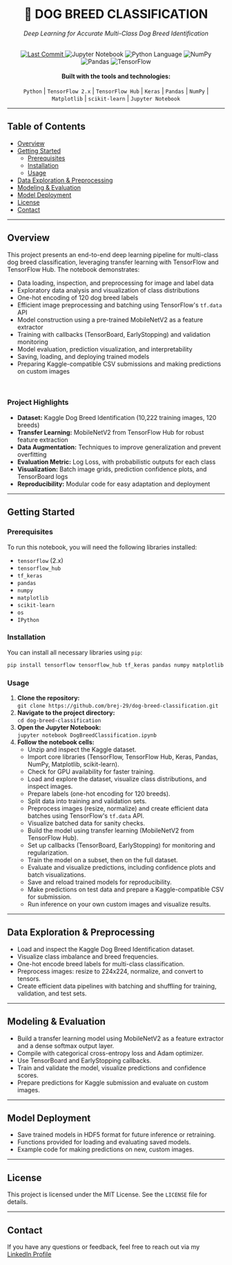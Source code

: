 <div align="center">
  <h1>🐶 DOG BREED CLASSIFICATION</h1>
  <p><i>Deep Learning for Accurate Multi-Class Dog Breed Identification</i></p>
</div>

<br>

<div align="center">
  <a href="https://github.com/brej-29/Logicmojo-AIML-Assignments-DogBreedClassificationTensorFlow">
    <img alt="Last Commit" src="https://img.shields.io/github/last-commit/brej-29/Logicmojo-AIML-Assignments-DogBreedClassificationTensorFlow">
  </a>
  <img alt="Jupyter Notebook" src="https://img.shields.io/badge/Notebook-Jupyter-orange">
  <img alt="Python Language" src="https://img.shields.io/badge/Language-Python-blue">
  <img alt="NumPy" src="https://img.shields.io/badge/NumPy-1.24+-blueviolet">
  <img alt="Pandas" src="https://img.shields.io/badge/Pandas-2.0+-teal">
  <img alt="TensorFlow" src="https://img.shields.io/badge/TensorFlow-2.x-orange">
</div>

<div align="center">
  <br>
  <b>Built with the tools and technologies:</b>
  <br>
  <br>
  <code>Python</code> | <code>TensorFlow 2.x</code> | <code>TensorFlow Hub</code> | <code>Keras</code> | <code>Pandas</code> | <code>NumPy</code> | <code>Matplotlib</code> | <code>scikit-learn</code> | <code>Jupyter Notebook</code>
</div>

---

## **Table of Contents**
* [Overview](#overview)
* [Getting Started](#getting-started)
    * [Prerequisites](#prerequisites)
    * [Installation](#installation)
    * [Usage](#usage)
* [Data Exploration & Preprocessing](#data-exploration--preprocessing)
* [Modeling & Evaluation](#modeling--evaluation)
* [Model Deployment](#model-deployment)
* [License](#license)
* [Contact](#contact)

---

## **Overview**

This project presents an end-to-end deep learning pipeline for multi-class dog breed classification, leveraging transfer learning with TensorFlow and TensorFlow Hub. The notebook demonstrates:
* Data loading, inspection, and preprocessing for image and label data
* Exploratory data analysis and visualization of class distributions
* One-hot encoding of 120 dog breed labels
* Efficient image preprocessing and batching using TensorFlow's `tf.data` API
* Model construction using a pre-trained MobileNetV2 as a feature extractor
* Training with callbacks (TensorBoard, EarlyStopping) and validation monitoring
* Model evaluation, prediction visualization, and interpretability
* Saving, loading, and deploying trained models
* Preparing Kaggle-compatible CSV submissions and making predictions on custom images

<br>

### **Project Highlights**

- **Dataset:** Kaggle Dog Breed Identification (10,222 training images, 120 breeds)
- **Transfer Learning:** MobileNetV2 from TensorFlow Hub for robust feature extraction
- **Data Augmentation:** Techniques to improve generalization and prevent overfitting
- **Evaluation Metric:** Log Loss, with probabilistic outputs for each class
- **Visualization:** Batch image grids, prediction confidence plots, and TensorBoard logs
- **Reproducibility:** Modular code for easy adaptation and deployment

---

## **Getting Started**

### **Prerequisites**
To run this notebook, you will need the following libraries installed:
* `tensorflow` (2.x)
* `tensorflow_hub`
* `tf_keras`
* `pandas`
* `numpy`
* `matplotlib`
* `scikit-learn`
* `os`
* `IPython`

### **Installation**
You can install all necessary libraries using `pip`:
```sh
pip install tensorflow tensorflow_hub tf_keras pandas numpy matplotlib scikit-learn
```

### **Usage**
1. **Clone the repository:**  
   `git clone https://github.com/brej-29/dog-breed-classification.git`
2. **Navigate to the project directory:**  
   `cd dog-breed-classification`
3. **Open the Jupyter Notebook:**  
   `jupyter notebook DogBreedClassification.ipynb`
4. **Follow the notebook cells:**  
   - Unzip and inspect the Kaggle dataset.
   - Import core libraries (TensorFlow, TensorFlow Hub, Keras, Pandas, NumPy, Matplotlib, scikit-learn).
   - Check for GPU availability for faster training.
   - Load and explore the dataset, visualize class distributions, and inspect images.
   - Prepare labels (one-hot encoding for 120 breeds).
   - Split data into training and validation sets.
   - Preprocess images (resize, normalize) and create efficient data batches using TensorFlow's `tf.data` API.
   - Visualize batched data for sanity checks.
   - Build the model using transfer learning (MobileNetV2 from TensorFlow Hub).
   - Set up callbacks (TensorBoard, EarlyStopping) for monitoring and regularization.
   - Train the model on a subset, then on the full dataset.
   - Evaluate and visualize predictions, including confidence plots and batch visualizations.
   - Save and reload trained models for reproducibility.
   - Make predictions on test data and prepare a Kaggle-compatible CSV for submission.
   - Run inference on your own custom images and visualize results.

---

## **Data Exploration & Preprocessing**

- Load and inspect the Kaggle Dog Breed Identification dataset.
- Visualize class imbalance and breed frequencies.
- One-hot encode breed labels for multi-class classification.
- Preprocess images: resize to 224x224, normalize, and convert to tensors.
- Create efficient data pipelines with batching and shuffling for training, validation, and test sets.

---

## **Modeling & Evaluation**

- Build a transfer learning model using MobileNetV2 as a feature extractor and a dense softmax output layer.
- Compile with categorical cross-entropy loss and Adam optimizer.
- Use TensorBoard and EarlyStopping callbacks.
- Train and validate the model, visualize predictions and confidence scores.
- Prepare predictions for Kaggle submission and evaluate on custom images.

---

## **Model Deployment**

- Save trained models in HDF5 format for future inference or retraining.
- Functions provided for loading and evaluating saved models.
- Example code for making predictions on new, custom images.

---

## **License**
This project is licensed under the MIT License. See the `LICENSE` file for details.

---

## **Contact**
If you have any questions or feedback, feel free to reach out via my [LinkedIn Profile](https://www.linkedin.com/in/brejesh-balakrishnan-7855051b9/)
